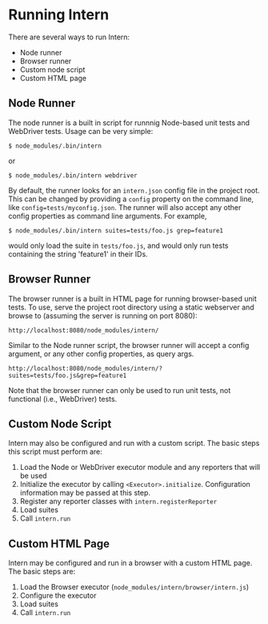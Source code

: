 # Running Intern

There are several ways to run Intern:

* Node runner
* Browser runner
* Custom node script
* Custom HTML page

## Node Runner

The node runner is a built in script for runnnig Node-based unit tests and WebDriver tests. Usage can be very simple:

    $ node_modules/.bin/intern

or

    $ node_modules/.bin/intern webdriver

By default, the runner looks for an `intern.json` config file in the project root. This can be changed by providing a
`config` property on the command line, like `config=tests/myconfig.json`. The runner will also accept any other config
properties as command line arguments. For example,

    $ node_modules/.bin/intern suites=tests/foo.js grep=feature1

would only load the suite in `tests/foo.js`, and would only run tests containing the string 'feature1' in their IDs.

## Browser Runner

The browser runner is a built in HTML page for running browser-based unit tests. To use, serve the project root
directory using a static webserver and browse to (assuming the server is running on port 8080):

    http://localhost:8080/node_modules/intern/

Similar to the Node runner script, the browser runner will accept a config argument, or any other config properties, as
query args.

    http://localhost:8080/node_modules/intern/?suites=tests/foo.js&grep=feature1

Note that the browser runner can only be used to run unit tests, not functional (i.e., WebDriver) tests.

## Custom Node Script

Intern may also be configured and run with a custom script. The basic steps this script must perform are:

1. Load the Node or WebDriver executor module and any reporters that will be used
2. Initialize the executor by calling `<Executor>.initialize`. Configuration information may be passed at this step.
3. Register any reporter classes with `intern.registerReporter`
4. Load suites
5. Call `intern.run`

## Custom HTML Page

Intern may be configured and run in a browser with a custom HTML page. The basic steps are:

1. Load the Browser executor (`node_modules/intern/browser/intern.js`)
2. Configure the executor
3. Load suites
4. Call `intern.run`
